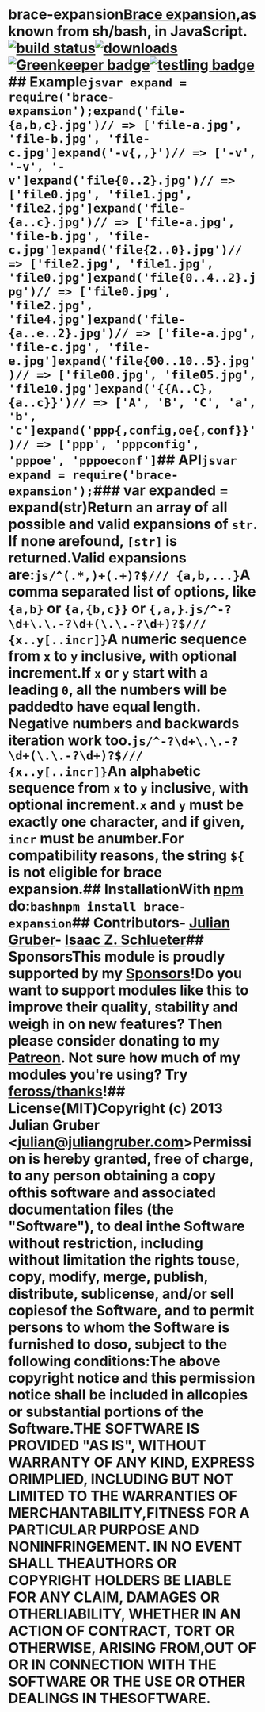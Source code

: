 # brace-expansion[Brace expansion](https://www.gnu.org/software/bash/manual/html_node/Brace-Expansion.html),as known from sh/bash, in JavaScript.[![build status](https://secure.travis-ci.org/juliangruber/brace-expansion.svg)](http://travis-ci.org/juliangruber/brace-expansion)[![downloads](https://img.shields.io/npm/dm/brace-expansion.svg)](https://www.npmjs.org/package/brace-expansion)[![Greenkeeper badge](https://badges.greenkeeper.io/juliangruber/brace-expansion.svg)](https://greenkeeper.io/)[![testling badge](https://ci.testling.com/juliangruber/brace-expansion.png)](https://ci.testling.com/juliangruber/brace-expansion)## Example```jsvar expand = require('brace-expansion');expand('file-{a,b,c}.jpg')// => ['file-a.jpg', 'file-b.jpg', 'file-c.jpg']expand('-v{,,}')// => ['-v', '-v', '-v']expand('file{0..2}.jpg')// => ['file0.jpg', 'file1.jpg', 'file2.jpg']expand('file-{a..c}.jpg')// => ['file-a.jpg', 'file-b.jpg', 'file-c.jpg']expand('file{2..0}.jpg')// => ['file2.jpg', 'file1.jpg', 'file0.jpg']expand('file{0..4..2}.jpg')// => ['file0.jpg', 'file2.jpg', 'file4.jpg']expand('file-{a..e..2}.jpg')// => ['file-a.jpg', 'file-c.jpg', 'file-e.jpg']expand('file{00..10..5}.jpg')// => ['file00.jpg', 'file05.jpg', 'file10.jpg']expand('{{A..C},{a..c}}')// => ['A', 'B', 'C', 'a', 'b', 'c']expand('ppp{,config,oe{,conf}}')// => ['ppp', 'pppconfig', 'pppoe', 'pppoeconf']```## API```jsvar expand = require('brace-expansion');```### var expanded = expand(str)Return an array of all possible and valid expansions of `str`. If none arefound, `[str]` is returned.Valid expansions are:```js/^(.*,)+(.+)?$/// {a,b,...}```A comma separated list of options, like `{a,b}` or `{a,{b,c}}` or `{,a,}`.```js/^-?\d+\.\.-?\d+(\.\.-?\d+)?$/// {x..y[..incr]}```A numeric sequence from `x` to `y` inclusive, with optional increment.If `x` or `y` start with a leading `0`, all the numbers will be paddedto have equal length. Negative numbers and backwards iteration work too.```js/^-?\d+\.\.-?\d+(\.\.-?\d+)?$/// {x..y[..incr]}```An alphabetic sequence from `x` to `y` inclusive, with optional increment.`x` and `y` must be exactly one character, and if given, `incr` must be anumber.For compatibility reasons, the string `${` is not eligible for brace expansion.## InstallationWith [npm](https://npmjs.org) do:```bashnpm install brace-expansion```## Contributors- [Julian Gruber](https://github.com/juliangruber)- [Isaac Z. Schlueter](https://github.com/isaacs)## SponsorsThis module is proudly supported by my [Sponsors](https://github.com/juliangruber/sponsors)!Do you want to support modules like this to improve their quality, stability and weigh in on new features? Then please consider donating to my [Patreon](https://www.patreon.com/juliangruber). Not sure how much of my modules you're using? Try [feross/thanks](https://github.com/feross/thanks)!## License(MIT)Copyright (c) 2013 Julian Gruber &lt;julian@juliangruber.com&gt;Permission is hereby granted, free of charge, to any person obtaining a copy ofthis software and associated documentation files (the "Software"), to deal inthe Software without restriction, including without limitation the rights touse, copy, modify, merge, publish, distribute, sublicense, and/or sell copiesof the Software, and to permit persons to whom the Software is furnished to doso, subject to the following conditions:The above copyright notice and this permission notice shall be included in allcopies or substantial portions of the Software.THE SOFTWARE IS PROVIDED "AS IS", WITHOUT WARRANTY OF ANY KIND, EXPRESS ORIMPLIED, INCLUDING BUT NOT LIMITED TO THE WARRANTIES OF MERCHANTABILITY,FITNESS FOR A PARTICULAR PURPOSE AND NONINFRINGEMENT. IN NO EVENT SHALL THEAUTHORS OR COPYRIGHT HOLDERS BE LIABLE FOR ANY CLAIM, DAMAGES OR OTHERLIABILITY, WHETHER IN AN ACTION OF CONTRACT, TORT OR OTHERWISE, ARISING FROM,OUT OF OR IN CONNECTION WITH THE SOFTWARE OR THE USE OR OTHER DEALINGS IN THESOFTWARE.
